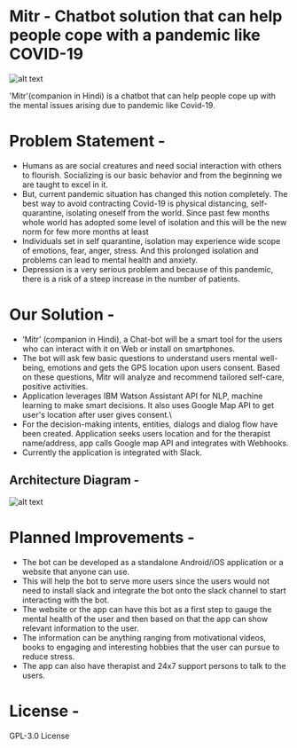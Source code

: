 
# Mitr - Chatbot solution that can help people cope with a pandemic like COVID-19

![alt text](https://github.com/psangani/chatbot/blob/master/ProfilePic.png)

'Mitr'(companion in Hindi) is a chatbot that can help people cope up with the mental issues arising due to pandemic like Covid-19.    

# Problem Statement -

- Humans as are social creatures and need social interaction with others to flourish. Socializing is our basic behavior and from the beginning we are taught to excel in it. 
- But, current pandemic situation has changed this notion completely. The best way to avoid contracting Covid-19 is physical distancing, self-quarantine, isolating oneself from the world. Since past few months whole world has adopted some level of isolation and this will be the new norm for few more months at least
- Individuals set in self quarantine, isolation may experience wide scope of emotions, fear, anger, stress. And this prolonged isolation and problems can lead to mental health and anxiety.
- Depression is a very serious problem and because of this pandemic, there is a risk of a steep increase in the number of patients. 

# Our Solution - 

- ‘Mitr’ (companion in Hindi), a Chat-bot will be a smart tool for the users who can interact with it on Web or install on smartphones. 
- The bot will ask few basic questions to understand users mental well-being, emotions and gets the GPS location upon users consent. Based on these questions, Mitr will analyze and recommend tailored self-care, positive activities.
- Application leverages IBM Watson Assistant API for NLP, machine learning to make smart decisions. It also uses Google Map API to get user's location after user gives consent.\
- For the decision-making intents, entities, dialogs and dialog flow have been created. Application seeks users location and for the therapist name/address, app calls Google map API and integrates with Webhooks.
- Currently the application is integrated with Slack. 

## Architecture Diagram - 

![alt text](https://github.com/psangani/chatbot/blob/master/architecture%20diagram.PNG)


# Planned Improvements - 

- The bot can be developed as a standalone Android/iOS application or a website that anyone can use. 
- This will help the bot to serve more users since the users would not need to install slack and integrate the bot onto the slack channel to start interacting with the bot. 
- The website or the app can have this bot as a first step to gauge the mental health of the user and then based on that the app can show relevant information to the user. 
- The information can be anything ranging from motivational videos, books to engaging and interesting hobbies that the user can pursue to reduce stress.
- The app can also have therapist and 24x7 support persons to talk to the users.

# License - 
GPL-3.0 License 
